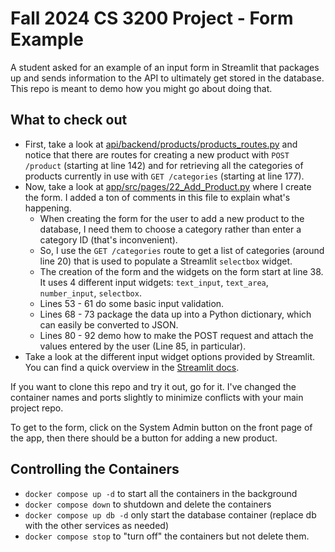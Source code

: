 # Fall 2024 CS 3200 Project - Form Example

A student asked for an example of an input form in Streamlit that packages up and sends information to the API to ultimately get stored in the database.  This repo is meant to demo how you might go about doing that. 

## What to check out

- First, take a look at [api/backend/products/products_routes.py](api/backend/products/products_routes.py) and notice that there are routes for creating a new product with `POST /product` (starting at line 142) and for retrieving all the categories of products currently in use with `GET /categories` (starting at line 177).
- Now, take a look at [app/src/pages/22_Add_Product.py](app/src/pages/22_Add_Product.py) where I create the form.  I added a ton of comments in this file to explain what's happening. 
  - When creating the form for the user to add a new product to the database, I need them to choose a category rather than enter a category ID (that's inconvenient).  
  - So, I use the `GET /categories` route to get a list of categories (around line 20) that is used to populate a Streamlit `selectbox` widget. 
  - The creation of the form and the widgets on the form start at line 38. It uses 4 different input widgets: `text_input`, `text_area`, `number_input`, `selectbox`. 
  - Lines 53 - 61 do some basic input validation. 
  - Lines 68 - 73 package the data up into a Python dictionary, which can easily be converted to JSON. 
  - Lines 80 - 92 demo how to make the POST request and attach the values entered by the user (Line 85, in particular). 
- Take a look at the different input widget options provided by Streamlit.  You can find a quick overview in the [Streamlit docs](https://docs.streamlit.io/develop/api-reference/widgets). 

If you want to clone this repo and try it out, go for it.  I've changed the container names and ports slightly to minimize conflicts with your main project repo.  

To get to the form, click on the System Admin button on the front page of the app, then there should be a button for adding a new product.  


## Controlling the Containers

- `docker compose up -d` to start all the containers in the background
- `docker compose down` to shutdown and delete the containers
- `docker compose up db -d` only start the database container (replace db with the other services as needed)
- `docker compose stop` to "turn off" the containers but not delete them. 
 
